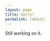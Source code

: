 ```yaml
---
layout: page
title: Sorry!
permalink: /about/
---
```


Still working on it.

<!-- ### More Information

Education

University of California, Berkeley (GPA: 3.70) 
B.A. Computer Science | B.A. Statistics
Expected Graduation Date: May 2016

Relevant Coursework: Introduction to the Internet: Architecture and Protocols (CS168)\*, Operating Systems (CS162)\*, Efficient Algorithms and Intractable Problems (CS170), Aritificial Intelligence (CS188), Machine Structures (CS61C), Data Structures and Advanced Programming (CS61B), Structure and Interpretation of Computer Programs (CS61A), Discrete Mathematics and Probability Theory (CS70)

Machine Learning in Education (INFO290)\*, Concepts of Statistics (STAT135)\*, Concepts in Computing with Data (STAT133), Concepts of Probability (STAT134)

\* Currently taking

### Contact me

Email: jordeenchang@gmail(.)com -->